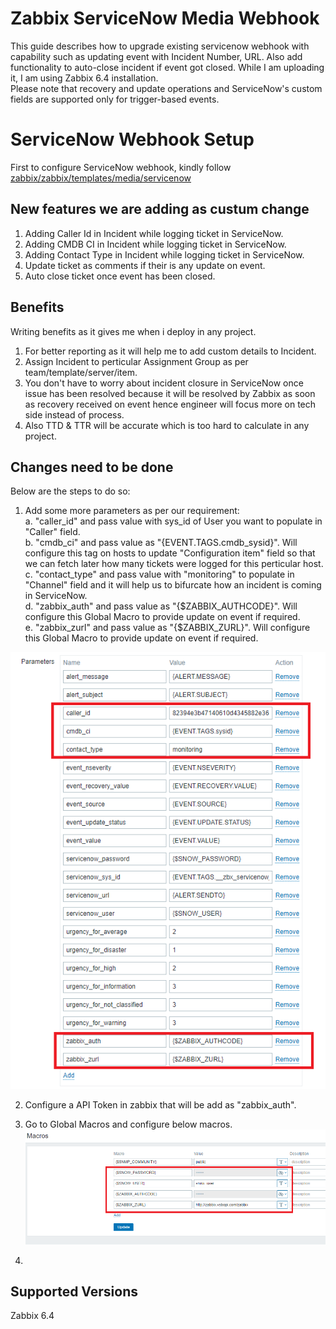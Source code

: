 # Zabbix ServiceNow Media Webhook 

This guide describes how to upgrade existing servicenow webhook with capability such as updating event with Incident Number, URL. Also add functionality to auto-close incident if event got closed. While I am uploading it, I am using Zabbix 6.4 installation.<br>
Please note that recovery and update operations and ServiceNow's custom fields are supported only for trigger-based events.

# ServiceNow Webhook Setup

First to configure ServiceNow webhook, kindly follow [zabbix/zabbix/templates/media/servicenow](https://github.com/zabbix/zabbix/tree/release/6.4/templates/media/servicenow)<br>

## New features we are adding as custum change

1.  Adding Caller Id in Incident while logging ticket in ServiceNow.
2.  Adding CMDB CI in Incident while logging ticket in ServiceNow.
3.  Adding Contact Type in Incident while logging ticket in ServiceNow.
4.  Update ticket as comments if their is any update on event.
5.  Auto close ticket once event has been closed.

## Benefits

Writing benefits as it gives me when i deploy in any project.

1.  For better reporting as it will help me to add custom details to Incident.
2.  Assign Incident to perticular Assignment Group as per team/template/server/item.
3.  You don't have to worry about incident closure in ServiceNow once issue has been resolved because it will be resolved by Zabbix as soon as recovery received on event hence engineer will focus more on tech side instead of process. 
4.  Also TTD & TTR will be accurate which is too hard to calculate in any project.

## Changes need to be done

Below are the steps to do so:

1.  Add some more parameters as per our requirement:<br>
    a.  "caller_id" and pass value with sys_id of User you want to populate in "Caller" field.<br>
    b.  "cmdb_ci" and pass value as "{EVENT.TAGS.cmdb_sysid}". Will configure this tag on hosts to update "Configuration item" field so that we can fetch later how many tickets were logged for this perticular host.<br>
    c.  "contact_type" and pass value with "monitoring" to populate in "Channel" field and it will help us to bifurcate how an incident is coming in ServiceNow.<br>
    d.  "zabbix_auth" and pass value as "{$ZABBIX_AUTHCODE}". Will configure this Global Macro to provide update on event if required. <br>
    e.  "zabbix_zurl" and pass value as "{$ZABBIX_ZURL}". Will configure this Global Macro to provide update on event if required.<br>

![New Parameters](https://github.com/vsbopi/zabbix/blob/fef4f14eb34467bb6660b059cf70482bca027dfe/ServiceNow%20Media%20Webhook/images/image1.png?raw=true)

2.  Configure a API Token in zabbix that will be add as "zabbix_auth".

3.  Go to Global Macros and configure below macros.
![Global Macros](https://github.com/vsbopi/zabbix/blob/003fb9cd62ab1cc88405332490d1abe1e2f28e9e/ServiceNow%20Media%20Webhook/images/image2.png?raw=true)

4.  
## Supported Versions
Zabbix 6.4